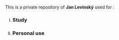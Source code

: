 <p>This is a private repository of <b>Jan Levínský</b> used for :
	<ol>
		<li type="I"><h3>Study</h3>
		<li type="I"><h3>Personal use</h3>
	</ol>
</p>